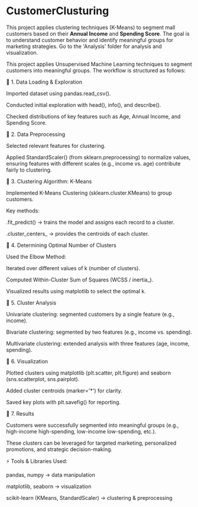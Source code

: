# CustomerClusturing
This project applies clustering techniques (K-Means) to segment mall customers based on their **Annual Income** and **Spending Score**. The goal is to understand customer behavior and identify meaningful groups for marketing strategies. Go to the 'Analysis' folder for analysis and visualization.

This project applies Unsupervised Machine Learning techniques to segment customers into meaningful groups. The workflow is structured as follows:

🔹 1. Data Loading & Exploration

Imported dataset using pandas.read_csv().

Conducted initial exploration with head(), info(), and describe().

Checked distributions of key features such as Age, Annual Income, and Spending Score.

🔹 2. Data Preprocessing

Selected relevant features for clustering.

Applied StandardScaler() (from sklearn.preprocessing) to normalize values, ensuring features with different scales (e.g., income vs. age) contribute fairly to clustering.

🔹 3. Clustering Algorithm: K-Means

Implemented K-Means Clustering (sklearn.cluster.KMeans) to group customers.

Key methods:

.fit_predict() → trains the model and assigns each record to a cluster.

.cluster_centers_ → provides the centroids of each cluster.

🔹 4. Determining Optimal Number of Clusters

Used the Elbow Method:

Iterated over different values of k (number of clusters).

Computed Within-Cluster Sum of Squares (WCSS / inertia_).

Visualized results using matplotlib to select the optimal k.

🔹 5. Cluster Analysis

Univariate clustering: segmented customers by a single feature (e.g., income).

Bivariate clustering: segmented by two features (e.g., income vs. spending).

Multivariate clustering: extended analysis with three features (age, income, spending).

🔹 6. Visualization

Plotted clusters using matplotlib (plt.scatter, plt.figure) and seaborn (sns.scatterplot, sns.pairplot).

Added cluster centroids (marker='*') for clarity.

Saved key plots with plt.savefig() for reporting.

🔹 7. Results

Customers were successfully segmented into meaningful groups (e.g., high-income high-spending, low-income low-spending, etc.).

These clusters can be leveraged for targeted marketing, personalized promotions, and strategic decision-making.

⚡ Tools & Libraries Used:

pandas, numpy → data manipulation

matplotlib, seaborn → visualization

scikit-learn (KMeans, StandardScaler) → clustering & preprocessing
